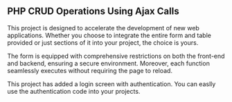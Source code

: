 ## PHP CRUD Operations Using Ajax Calls

This project is designed to accelerate the development of new web applications. Whether you choose to integrate the entire form and table provided or just sections of it into your project, the choice is yours.

The form is equipped with comprehensive restrictions on both the front-end and backend, ensuring a secure environment. Moreover, each function seamlessly executes without requiring the page to reload.

This project has added a login screen with authentication. You can easlly use the authentication code into your projects.
